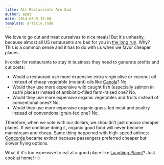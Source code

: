 ```yaml
---
title: All Restaurants Are Bad
author: azat
date: 2014-08-5 15:00
template: article.jade
---
```


We love to go out and treat ourselves to nice meals! But it's unhealty, because almost all US restaurants are bad for you in [the long run](http://azat.co/blog/fast-food-paleo-style). Why? This is a common sense and it has to do with us when we favor cheaper places.

In order for restaurants to stay in business they need to generate profits and cut costs:

* Would a restaurant use more expensive extra virgin olive or coconut oil instead of cheap vegetable (mutant) oils like [Canola](http://www.marksdailyapple.com/dear-mark-canola-oil)? No.
* Would they use more expensive wild caught fish (especially salmon in sushi places) instead of antibiotic-filled farm-raised one? No.
* Would they use more expensive organic vegetables and fruits instead of conventional ones? No.
* Would they use more expensive organic grass-fed meat and poultry instead of conventional grain-fed one? No.

Therefore, when we vote with our dollars, we shouldn't just choose cheaper places. If we continue doing it, organic good food will never become mainstream and cheap. Same thing happened with high-speed airlines: [Concorde](http://en.wikipedia.org/wiki/Concorde) became extinct because passengers preferred cheaper but slower flying options.

What if it's too expensive to eat at a good place like [Laughing Planet](http://laughingplanetcafe.com)? Just cook at home! :-)
